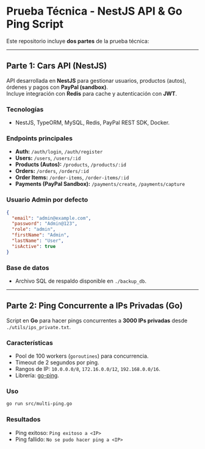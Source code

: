 # Prueba Técnica - NestJS API & Go Ping Script

Este repositorio incluye **dos partes** de la prueba técnica:

---

## Parte 1: Cars API (NestJS)

API desarrollada en **NestJS** para gestionar usuarios, productos (autos), órdenes y pagos con **PayPal (sandbox)**.  
Incluye integración con **Redis** para cache y autenticación con **JWT**.

### Tecnologías
- NestJS, TypeORM, MySQL, Redis, PayPal REST SDK, Docker.

### Endpoints principales
- **Auth:** `/auth/login`, `/auth/register`
- **Users:** `/users`, `/users/:id`
- **Products (Autos):** `/products`, `/products/:id`
- **Orders:** `/orders`, `/orders/:id`
- **Order Items:** `/order-items`, `/order-items/:id`
- **Payments (PayPal Sandbox):** `/payments/create`, `/payments/capture`

### Usuario Admin por defecto
```json
{
  "email": "admin@example.com",
  "password": "Admin@123",
  "role": "admin",
  "firstName": "Admin",
  "lastName": "User",
  "isActive": true
}
```

### Base de datos
- Archivo SQL de respaldo disponible en `./backup_db`.

---

## Parte 2: Ping Concurrente a IPs Privadas (Go)

Script en **Go** para hacer pings concurrentes a **3000 IPs privadas** desde `./utils/ips_private.txt`.

### Características
- Pool de 100 workers (`goroutines`) para concurrencia.
- Timeout de 2 segundos por ping.
- Rangos de IP: `10.0.0.0/8`, `172.16.0.0/12`, `192.168.0.0/16`.
- Librería: [go-ping](https://github.com/go-ping/ping).

### Uso
```bash
go run src/multi-ping.go
```

### Resultados
- Ping exitoso: `Ping exitoso a <IP>`
- Ping fallido: `No se pudo hacer ping a <IP>`
